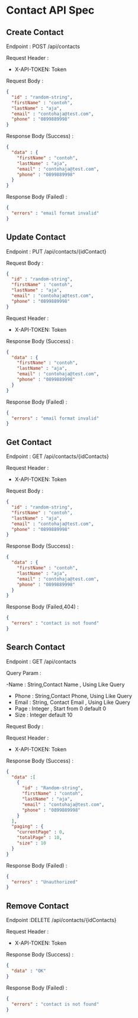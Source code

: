 # Contact API Spec

## Create Contact
Endpoint : POST /api/contacts

Request Header :

- X-API-TOKEN: Token

Request Body :
```json
{
  "id" : "random-string",
  "firstName" : "contoh",
  "lastName" : "aja",
  "email" : "contohaja@test.com",
  "phone" : "0899889998"
}
```

Response Body (Success) :
```json
{
  "data" : {
    "firstName" : "contoh",
    "lastName" : "aja",
    "email" : "contohaja@test.com",
    "phone" : "0899889998"
  }
}
```

Response Body (Failed) :
```json
{
  "errors" : "email format invalid"
}
```
## Update Contact
Endpoint : PUT /api/contacts/{idContact}

Request Body :
```json
{
  "id" : "random-string",
  "firstName" : "contoh",
  "lastName" : "aja",
  "email" : "contohaja@test.com",
  "phone" : "0899889998"
}
```

Request Header :

- X-API-TOKEN: Token

Response Body (Success) :
```json
{
  "data" : {
    "firstName" : "contoh",
    "lastName" : "aja",
    "email" : "contohaja@test.com",
    "phone" : "0899889998"
  }
}
```

Response Body (Failed) :
```json
{
  "errors" : "email format invalid"
}
```


## Get Contact

Endpoint : GET /api/contacts/{idContacts}

Request Header :

- X-API-TOKEN: Token

Request Body :
```json
{
  "id" : "random-string",
  "firstName" : "contoh",
  "lastName" : "aja",
  "email" : "contohaja@test.com",
  "phone" : "0899889998"
}
```

Response Body (Success) :
```json
{
  "data" : {
    "firstName" : "contoh",
    "lastName" : "aja",
    "email" : "contohaja@test.com",
    "phone" : "0899889998"
  }
}
```

Response Body (Failed,404) :
```json
{
  "errors" : "contact is not found"
}
```


## Search Contact
Endpoint : GET /api/contacts

Query Param : 

-Name : String,Contact Name , Using Like Query
- Phone : String,Contact Phone, Using Like Query
- Email : String, Contact Email , Using Like Query
- Page : Integer , Start from 0 default 0 
- Size : Integer default 10

Request Body :

Request Header :

- X-API-TOKEN: Token

Response Body (Success) :
```json
{
  "data" :[
    {
      "id" : "Random-string",
      "firstName" : "contoh",
      "lastName" : "aja",
      "email" : "contohaja@test.com",
      "phone" : "0899889998"
    }
  ],
  "paging" : {
    "currentPage" : 0,
    "totalPage" : 10,
    "size" : 10
  }
}
```

Response Body (Failed) :
```json
{
  "errors" : "Unauthorized"
}
```

## Remove Contact
Endpoint :DELETE /api/contacts/{idContacts}


Request Header :

- X-API-TOKEN: Token


Response Body (Success) :
```json
{
  "data" : "OK"
}
```


Response Body (Failed) :
```json
{
  "errors" : "contact is not found"
}
```